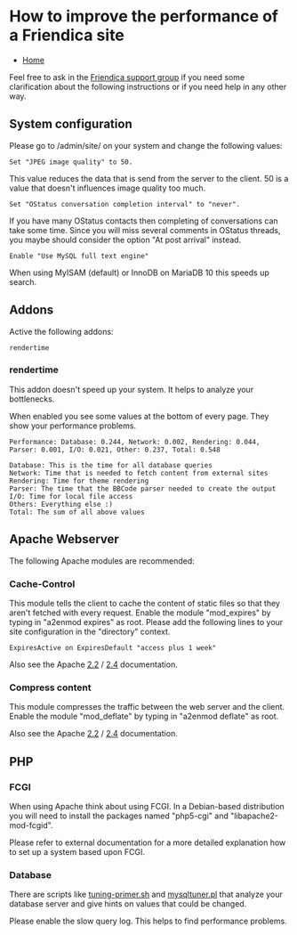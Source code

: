 How to improve the performance of a Friendica site
==============

* [Home](help)

Feel free to ask in the [Friendica support group](https://forum.friendi.ca/profile/helpers) if you need some clarification about the following instructions or if you need help in any other way.

System configuration
--------

Please go to /admin/site/ on your system and change the following values:

    Set "JPEG image quality" to 50.

This value reduces the data that is send from the server to the client. 50 is a value that doesn't influences image quality too much.

    Set "OStatus conversation completion interval" to "never".

If you have many OStatus contacts then completing of conversations can take some time. Since you will miss several comments in OStatus threads, you maybe should consider the option "At post arrival" instead.

    Enable "Use MySQL full text engine"

When using MyISAM (default) or InnoDB on MariaDB 10 this speeds up search.

Addons
--------

Active the following addons:

    rendertime

### rendertime

This addon doesn't speed up your system.
It helps to analyze your bottlenecks.

When enabled you see some values at the bottom of every page.
They show your performance problems.

    Performance: Database: 0.244, Network: 0.002, Rendering: 0.044, Parser: 0.001, I/O: 0.021, Other: 0.237, Total: 0.548

    Database: This is the time for all database queries
    Network: Time that is needed to fetch content from external sites
    Rendering: Time for theme rendering
    Parser: The time that the BBCode parser needed to create the output
    I/O: Time for local file access
    Others: Everything else :)
    Total: The sum of all above values

Apache Webserver
--------

The following Apache modules are recommended:

### Cache-Control

This module tells the client to cache the content of static files so that they aren't fetched with every request.
Enable the module "mod_expires" by typing in "a2enmod expires" as root.
Please add the following lines to your site configuration in the "directory" context.

	ExpiresActive on ExpiresDefault "access plus 1 week"

Also see the Apache [2.2](http://httpd.apache.org/docs/2.2/mod/mod_expires.html) / [2.4](https://httpd.apache.org/docs/2.4/mod/mod_expires.html) documentation.

### Compress content

This module compresses the traffic between the web server and the client.
Enable the module "mod_deflate" by typing in "a2enmod deflate" as root.

Also see the Apache [2.2](http://httpd.apache.org/docs/2.2/mod/mod_deflate.html) / [2.4](https://httpd.apache.org/docs/2.4/mod/mod_deflate.html) documentation.

PHP
--------

### FCGI

When using Apache think about using FCGI.
In a Debian-based distribution you will need to install the packages named "php5-cgi" and "libapache2-mod-fcgid".

Please refer to external documentation for a more detailed explanation how to set up a system based upon FCGI.

### Database

There are scripts like [tuning-primer.sh](https://github.com/BMDan/tuning-primer.sh) and [mysqltuner.pl](https://github.com/major/MySQLTuner-perl/blob/master/mysqltuner.pl) that analyze your database server and give hints on values that could be changed.

Please enable the slow query log. This helps to find performance problems.
